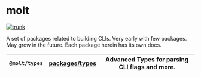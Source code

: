 # molt

[![trunk](https://github.com/jasonkuhrt/molt/actions/workflows/trunk.yaml/badge.svg)](https://github.com/jasonkuhrt/molt/actions/workflows/trunk.yaml)

A set of packages related to building CLIs. Very early with few packages. May grow in the future. Each package herein has its own docs.

| `@molt/types` | [packages/types](./packages/types/) | Advanced Types for parsing CLI flags and more. |
| ------------- | ----------------------------------- | ---------------------------------------------- |
